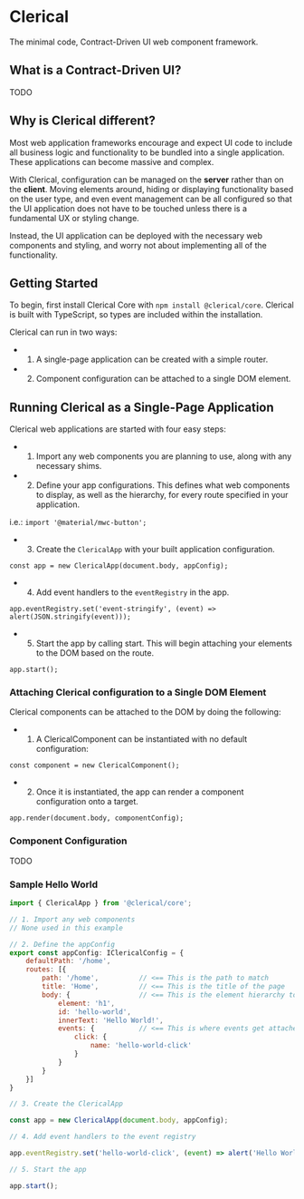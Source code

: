 # Clerical
The minimal code, Contract-Driven UI web component framework.

## What is a Contract-Driven UI?
TODO

## Why is Clerical different?
Most web application frameworks encourage and expect UI code to include all business logic and functionality to be bundled into a single application. These applications can become massive and complex.

With Clerical, configuration can be managed on the **server** rather than on the **client**. Moving elements around, hiding or displaying functionality based on the user type, and even event management can be all configured so that the UI application does not have to be touched unless there is a fundamental UX or styling change.

Instead, the UI application can be deployed with the necessary web components and styling, and worry not about implementing all of the functionality.

## Getting Started
To begin, first install Clerical Core with `npm install @clerical/core`. Clerical is built with TypeScript, so types are included within the installation.

Clerical can run in two ways:
 - 1. A single-page application can be created with a simple router.
 - 2. Component configuration can be attached to a single DOM element.

## Running Clerical as a Single-Page Application

Clerical web applications are started with four easy steps:

 - 1. Import any web components you are planning to use, along with any necessary shims.

 - 2. Define your app configurations. This defines what web components to display, as well as the hierarchy, for every route specified in your application.

 i.e.: `import '@material/mwc-button';`

 - 3. Create the `ClericalApp` with your built application configuration.

`const app = new ClericalApp(document.body, appConfig);`

 - 4. Add event handlers to the `eventRegistry` in the app.

 `app.eventRegistry.set('event-stringify', (event) => alert(JSON.stringify(event)));`

 - 5. Start the app by calling start. This will begin attaching your elements to the DOM based on the route.

 `app.start();`


### Attaching Clerical configuration to a Single DOM Element
Clerical components can be attached to the DOM by doing the following:


 - 1. A ClericalComponent can be instantiated with no default configuration:

`const component = new ClericalComponent();`

 - 2. Once it is instantiated, the app can render a component configuration onto a target.

`app.render(document.body, componentConfig);`

### Component Configuration
TODO

### Sample Hello World


```javascript
import { ClericalApp } from '@clerical/core';

// 1. Import any web components
// None used in this example

// 2. Define the appConfig
export const appConfig: IClericalConfig = {
    defaultPath: '/home',
    routes: [{
        path: '/home',          // <== This is the path to match
        title: 'Home',          // <== This is the title of the page
        body: {                 // <== This is the element hierarchy to render
            element: 'h1',
            id: 'hello-world',
            innerText: 'Hello World!',
            events: {           // <== This is where events get attached to the element
                click: {
                    name: 'hello-world-click'
                }
            }
        }
    }]
}

// 3. Create the ClericalApp

const app = new ClericalApp(document.body, appConfig);

// 4. Add event handlers to the event registry

app.eventRegistry.set('hello-world-click', (event) => alert('Hello World from: ' + event.target.id));

// 5. Start the app

app.start();
```
